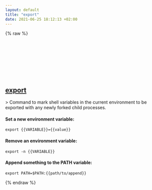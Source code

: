 ```yaml
---
layout: default
title: "export"
date: 2021-06-25 18:12:13 +02:00
---
```

{% raw %}
<h2 id="export">
  <a href="/en/osx/export.html">export</a> <a href="#export"><svg class="icon">
    <use href="/assets/images/unicode_sprite.svg#link" />
  </svg></a>
</h2>
> Command to mark shell variables in the current environment to be exported with any newly forked child processes.

#### Set a new environment variable:
```shell
export {{VARIABLE}}={{value}}
```
#### Remove an environment variable:
```shell
export -n {{VARIABLE}}
```
#### Append something to the PATH variable:
```shell
export PATH=$PATH:{{path/to/append}}
```
{% endraw %}